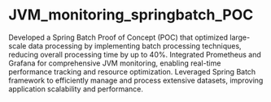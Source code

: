 # JVM_monitoring_springbatch_POC


Developed a Spring Batch Proof of Concept (POC) that optimized large-scale data processing by implementing batch processing techniques, reducing overall processing time by up to 40%. Integrated Prometheus and Grafana for comprehensive JVM monitoring, enabling real-time performance tracking and resource optimization. Leveraged Spring Batch framework to efficiently manage and process extensive datasets, improving application scalability and performance.
